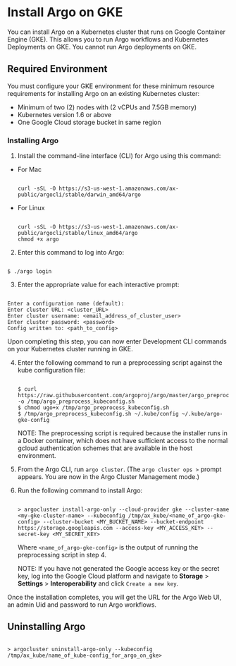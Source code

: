 


# Install Argo on GKE

You can install Argo on a Kubernetes cluster that runs on Google Container Engine (GKE). This allows you to run Argo workflows and Kubernetes Deployments on GKE. You cannot run Argo deployments on GKE.

## Required Environment
You must configure your GKE environment for these minimum resource requirements for installing Argo on an existing Kubernetes cluster:

* Minimum of two (2) nodes with (2 vCPUs and 7.5GB memory)
* Kubernetes version 1.6 or above
* One Google Cloud storage bucket in same region

### Installing Argo

1. Install the command-line interface (CLI) for Argo using this command:

  * For Mac

    ```

    curl -sSL -O https://s3-us-west-1.amazonaws.com/ax-public/argocli/stable/darwin_amd64/argo

    ```
  * For Linux

    ```

    curl -sSL -O https://s3-us-west-1.amazonaws.com/ax-public/argocli/stable/linux_amd64/argo
    chmod +x argo

    ```

2. Enter this command to log into Argo:

  ```

  $ ./argo login

  ```

3. Enter the appropriate value for each interactive prompt:

  ```

  Enter a configuration name (default):
  Enter cluster URL: <cluster_URL>
  Enter cluster username: <email_address_of_cluster_user>
  Enter cluster password: <password>
  Config written to: <path_to_config>

  ```

  Upon completing this step, you can now enter Development CLI commands on your Kubernetes cluster running in GKE.

4. Enter the following command to run a preprocessing script against the kube configuration file:

   ```

   $ curl https://raw.githubusercontent.com/argoproj/argo/master/argo_preprocess_kubeconfig.sh -o /tmp/argo_preprocess_kubeconfig.sh
   $ chmod ugo+x /tmp/argo_preprocess_kubeconfig.sh
   $ /tmp/argo_preprocess_kubeconfig.sh ~/.kube/config ~/.kube/argo-gke-config

   ```
   NOTE: The preprocessing script is required because the installer runs in a Docker container, which does not have sufficient access to the normal gcloud authentication schemes that are available in the host environment.

1. From the Argo CLI, run `argo cluster`. (The `argo cluster ops >` prompt appears. You are now in the Argo Cluster Management mode.)

1. Run the following command to install Argo:

   ```

   > argocluster install-argo-only --cloud-provider gke --cluster-name <my-gke-cluster-name> --kubeconfig /tmp/ax_kube/<name_of_argo-gke-config> --cluster-bucket <MY_BUCKET_NAME> --bucket-endpoint https://storage.googleapis.com --access-key <MY_ACCESS_KEY> --secret-key <MY_SECRET_KEY>

   ```
   
   Where `<name_of_argo-gke-config>` is the output of running the preprocessing script in step 4.

   NOTE: If you have not generated the Google access key or the secret key, log into the Google Cloud platform and navigate to **Storage** > **Settings** > **Interoperability** and click `Create a new key`.

Once the installation completes, you will get the URL for the Argo Web UI, an admin Uid and password to run Argo workflows.


## Uninstalling Argo

```

> argocluster uninstall-argo-only --kubeconfig /tmp/ax_kube/name_of_kube-config_for_argo_on_gke>

```
